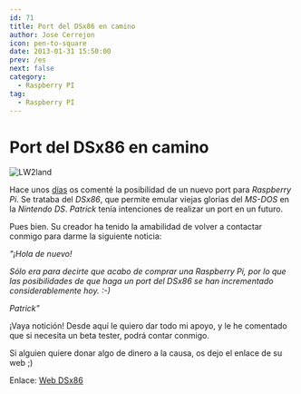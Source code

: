 ```yaml
---
id: 71
title: Port del DSx86 en camino
author: Jose Cerrejon
icon: pen-to-square
date: 2013-01-31 15:50:00
prev: /es
next: false
category:
  - Raspberry PI
tag:
  - Raspberry PI
---
```


# Port del DSx86 en camino

![LW2land](/images/DSx86Animated2.gif)

Hace unos [días](/post.php?id=59) os comenté la posibilidad de un nuevo port para *Raspberry Pi*. Se trataba del *DSx86*, que permite emular viejas glorias del *MS-DOS* en la *Nintendo DS*. *Patrick* tenía intenciones de realizar un port en un futuro.

Pues bien. Su creador ha tenido la amabilidad de volver a contactar conmigo para darme la siguiente noticia:

*"¡Hola de nuevo!*
 
*Sólo era para decirte que acabo de comprar una Raspberry Pi, por lo que las posibilidades de que haga un port del DSx86 se han incrementado considerablemente hoy. :-)*

*Patrick"*

¡Vaya notición! Desde aquí le quiero dar todo mi apoyo, y le he comentado que si necesita un beta tester, podrá contar conmigo.

Si alguien quiere donar algo de dinero a la causa, os dejo el enlace de su web ;)

Enlace: [Web DSx86](http://dsx86.patrickaalto.com)